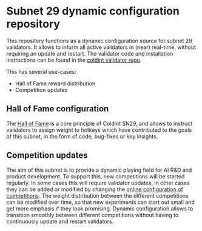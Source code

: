 # Subnet 29 dynamic configuration repository
This repository functions as a dynamic configuration source for subnet 29 validators.
It allows to inform all active validators in (near) real-time, without requiring an update
and restart. The validator code and installation instructions can be found in the
[coldint validator repo](https://github.com/coldint/coldint_validator).

This has several use-cases:
- Hall of Fame reward distribution
- Competition updates

## Hall of Fame configuration
The [Hall of Fame](hall_of_fame.json) is a core principle of Coldint SN29, and
allows to instruct validators to assign weight to hotkeys which have
contributed to the goals of this subnet, in the form of code, bug-fixes or key
insights.

## Competition updates
The aim of this subnet is to provide a dynamic playing field for AI R&D and
product development. To support this, new competitions will be started
regularly. In some cases this will require validator updates, in other cases
they can be added or modified by changing the [online configuration of competitions](competitions.json).
The weight distribution between the different competitions can be modified over
time, so that new experiments can start out small and get more emphasis if they
look promising.
Dynamic configuration allows to transition smoothly between different
competitions without having to continuously update and restart validators.
